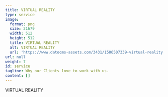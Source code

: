 ```yaml
---
title: VIRTUAL REALITY
type: service
image:
  format: png
  size: 21679
  width: 512
  height: 512
  title: VIRTUAL REALITY
  alt: VIRTUAL REALITY
  url: 'https://www.datocms-assets.com/3431/1506507339-virtual-reality.png?'
url: null
weight: 7
id: service
tagline: Why our Clients love to work with us.
content: []
---
```


VIRTUAL REALITY